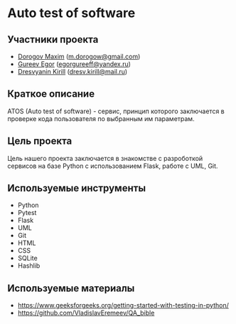 # Auto test of software

## Участники проекта

- [Dorogov Maxim](https://github.com/H0ovy) (m.dorogow@gmail.com)
- [Gureev Egor](https://github.com/imporiooo) (egorgureeff@yandex.ru) 
- [Dresvyanin Kirill](https://github.com/YaKulibyaka) (dresv.kirill@mail.ru)

## Краткое описание
ATOS (Auto test of software) - сервис, принцип которого заключается в проверке кода пользователя по выбранным им параметрам.

## Цель проекта
Цель нашего проекта заключается в знакомстве с разроботкой сервисов на базе Python с использованием Flask, работе с UML, Git.

## Используемые инструменты
- Python
- Pytest
- Flask
- UML
- Git
- HTML
- CSS
- SQLite
- Hashlib

## Используемые материалы
- https://www.geeksforgeeks.org/getting-started-with-testing-in-python/
- https://github.com/VladislavEremeev/QA_bible
